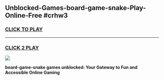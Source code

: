 
## Unblocked-Games-board-game-snake-Play-Online-Free #crhw3
<h3>
<a href="https://us.freeplayer.one?title=board-game-snake&ref=10M">CLICK TO PLAY</a></h3>
<hr>

<h3>
<a href="https://us.freeplayer.one?title=board-game-snake&ref=10M">CLICK 2 PLAY</a>
  
</h3>

<a href="https://us.freeplayer.one?title=board-game-snake&ref=10M"><img src="https://clearcache.store/games.png"></a>


**board-game-snake games unblocked: Your Gateway to Fun and Accessible Online Gaming**
